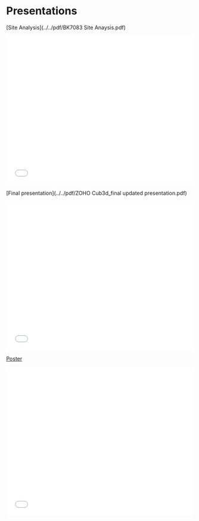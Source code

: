 # Presentations
[Site Analysis](../../pdf/BK7083 Site Anaysis.pdf)
<iframe src="../../pdf/BK7083 Site Anaysis.pdf" style="width:100%; height:400px;" frameborder="0"></iframe>

[Final presentation](../../pdf/ZOHO Cub3d_final updated presentation.pdf)
<iframe src="../../pdf/ZOHO Cub3d_final updated presentation.pdf" style="width:100%; height:400px;" frameborder="0"></iframe>

[Poster](../../pdf/poster.pdf)
<iframe src="../../pdf/poster.pdf" style="width:100%; height:400px;" frameborder="0"></iframe>

